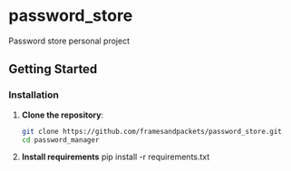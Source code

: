 # password_store
Password store personal project

## Getting Started

### Installation

1. **Clone the repository**:
   ``` bash
   git clone https://github.com/framesandpackets/password_store.git
   cd password_manager  

2. **Install requirements**
   pip install -r requirements.txt
